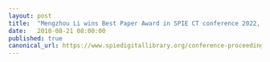 ```yaml
---
layout: post
title:  "Mengzhou Li wins Best Paper Award in SPIE CT conference 2022, SPIE"
date:   2018-08-21 08:00:00
published: true
canonical_url: https://www.spiedigitallibrary.org/conference-proceedings-of-spie/12242.toc
---
```

